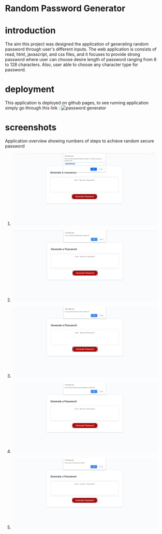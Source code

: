 # Random Password Generator

# introduction
The aim this project was designed the application of generating random password through user's different inputs. 
The web application is consists of read, html, javascript, and css files, and it focuses to provide strong password where user can choose desire length of password ranging from 8 to 128 characters. Also, user able to choose any character type for password.

# deployment
This application is deployed on github pages, 
to see running application simply go through this link : ![password generator](./)

# screenshots
Application overview showing numbers of steps to achieve random secure password
1. ![Enter password length](./assets/images/length.JPG)

2. ![Choose Uppercase](./assets/images/uppercase.JPG)

3. ![Choose Lowercase](./assets/images/lower.JPG)

4. ![Choose Special Symbol](./assets/images/special.JPG)

5. ![Choose Number](./assets/images/number.JPG)

# 


